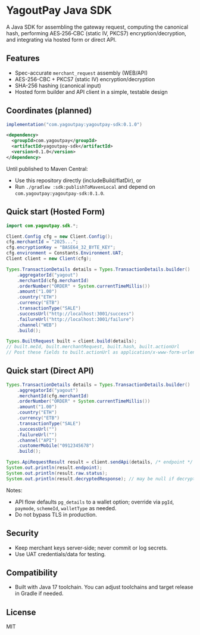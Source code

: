 # YagoutPay Java SDK

A Java SDK for assembling the gateway request, computing the canonical hash, performing AES‑256‑CBC (static IV, PKCS7) encryption/decryption, and integrating via hosted form or direct API.

## Features
- Spec-accurate `merchant_request` assembly (WEB/API)
- AES-256-CBC + PKCS7 (static IV) encryption/decryption
- SHA-256 hashing (canonical input)
- Hosted form builder and API client in a simple, testable design

## Coordinates (planned)
```gradle
implementation("com.yagoutpay:yagoutpay-sdk:0.1.0")
```
```xml
<dependency>
  <groupId>com.yagoutpay</groupId>
  <artifactId>yagoutpay-sdk</artifactId>
  <version>0.1.0</version>
</dependency>
```

Until published to Maven Central:
- Use this repository directly (includeBuild/flatDir), or
- Run `./gradlew :sdk:publishToMavenLocal` and depend on `com.yagoutpay:yagoutpay-sdk:0.1.0`.

## Quick start (Hosted Form)
```java
import com.yagoutpay.sdk.*;

Client.Config cfg = new Client.Config();
cfg.merchantId = "2025...";
cfg.encryptionKey = "BASE64_32_BYTE_KEY";
cfg.environment = Constants.Environment.UAT;
Client client = new Client(cfg);

Types.TransactionDetails details = Types.TransactionDetails.builder()
    .aggregatorId("yagout")
    .merchantId(cfg.merchantId)
    .orderNumber("ORDER" + System.currentTimeMillis())
    .amount("1.00")
    .country("ETH")
    .currency("ETB")
    .transactionType("SALE")
    .successUrl("http://localhost:3001/success")
    .failureUrl("http://localhost:3001/failure")
    .channel("WEB")
    .build();

Types.BuiltRequest built = client.build(details);
// built.meId, built.merchantRequest, built.hash, built.actionUrl
// Post these fields to built.actionUrl as application/x-www-form-urlencoded
```

## Quick start (Direct API)
```java
Types.TransactionDetails details = Types.TransactionDetails.builder()
    .aggregatorId("yagout")
    .merchantId(cfg.merchantId)
    .orderNumber("ORDER" + System.currentTimeMillis())
    .amount("1.00")
    .country("ETH")
    .currency("ETB")
    .transactionType("SALE")
    .successUrl("")
    .failureUrl("")
    .channel("API")
    .customerMobile("0912345678")
    .build();

Types.ApiRequestResult result = client.sendApi(details, /* endpoint */ null, /* decryptResponse */ true);
System.out.println(result.endpoint);
System.out.println(result.raw.status);
System.out.println(result.decryptedResponse); // may be null if decryption fails
```

Notes:
- API flow defaults `pg_details` to a wallet option; override via `pgId`, `paymode`, `schemeId`, `walletType` as needed.
- Do not bypass TLS in production.

## Security
- Keep merchant keys server‑side; never commit or log secrets.
- Use UAT credentials/data for testing.

## Compatibility
- Built with Java 17 toolchain. You can adjust toolchains and target release in Gradle if needed.

## License
MIT
